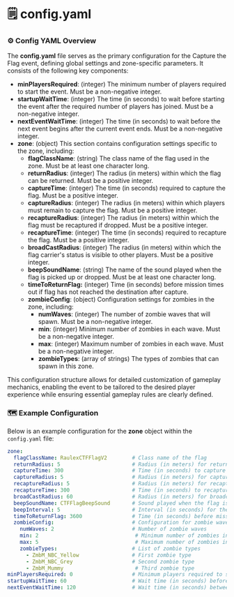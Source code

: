 # 🗒️ config.yaml

### ⚙️ Config YAML Overview

The **config.yaml** file serves as the primary configuration for the Capture the Flag event, defining global settings and zone-specific parameters. It consists of the following key components:

* **minPlayersRequired**: (integer) The minimum number of players required to start the event. Must be a non-negative integer.
* **startupWaitTime**: (integer) The time (in seconds) to wait before starting the event after the required number of players has joined. Must be a non-negative integer.
* **nextEventWaitTime**: (integer) The time (in seconds) to wait before the next event begins after the current event ends. Must be a non-negative integer.
* **zone**: (object) This section contains configuration settings specific to the zone, including:
  * **flagClassName**: (string) The class name of the flag used in the zone. Must be at least one character long.
  * **returnRadius**: (integer) The radius (in meters) within which the flag can be returned. Must be a positive integer.
  * **captureTime**: (integer) The time (in seconds) required to capture the flag. Must be a positive integer.
  * **captureRadius**: (integer) The radius (in meters) within which players must remain to capture the flag. Must be a positive integer.
  * **recaptureRadius**: (integer) The radius (in meters) within which the flag must be recaptured if dropped. Must be a positive integer.
  * **recaptureTime**: (integer) The time (in seconds) required to recapture the flag. Must be a positive integer.
  * **broadCastRadius**: (integer) The radius (in meters) within which the flag carrier's status is visible to other players. Must be a positive integer.
  * **beepSoundName**: (string) The name of the sound played when the flag is picked up or dropped. Must be at least one character long.
  * **timeToReturnFlag:** (integer) Time (in seconds) before mission times out if flag has not reached the destination after capture.
  * **zombieConfig**: (object) Configuration settings for zombies in the zone, including:
    * **numWaves**: (integer) The number of zombie waves that will spawn. Must be a non-negative integer.
    * **min**: (integer) Minimum number of zombies in each wave. Must be a non-negative integer.
    * **max**: (integer) Maximum number of zombies in each wave. Must be a non-negative integer.
    * **zombieTypes**: (array of strings) The types of zombies that can spawn in this zone.

This configuration structure allows for detailed customization of gameplay mechanics, enabling the event to be tailored to the desired player experience while ensuring essential gameplay rules are clearly defined.

### 🗺️ Example Configuration

Below is an example configuration for the **zone** object within the `config.yaml` file:

```yaml
zone:
  flagClassName: RaulexCTFFlagV2        # Class name of the flag
  returnRadius: 5                       # Radius (in meters) for returning the flag
  captureTime: 300                      # Time (in seconds) to capture the flag
  captureRadius: 5                      # Radius (in meters) for capturing the flag
  recaptureRadius: 5                    # Radius (in meters) for recapturing the flag
  recaptureTime: 300                    # Time (in seconds) to recapture the flag
  broadCastRadius: 60                   # Radius (in meters) for broadcasting the carrier's position
  beepSoundName: CTFFlagBeepSound       # Sound played when the flag is picked up or dropped
  beepInterval: 5                       # Interval (in seconds) for the beep sound
  timeToReturnFlag: 3600                # Time (in seconds) before mission times out if flag has not reached the destination after capture.
  zombieConfig:                         # Configuration for zombie waves
    numWaves: 2                         # Number of zombie waves
    min: 2                               # Minimum number of zombies in each wave
    max: 5                               # Maximum number of zombies in each wave
    zombieTypes:                        # List of zombie types
      - ZmbM_NBC_Yellow                 # First zombie type
      - ZmbM_NBC_Grey                   # Second zombie type
      - ZmbM_Mummy                       # Third zombie type
minPlayersRequired: 0                   # Minimum players required to start the event
startupWaitTime: 60                     # Wait time (in seconds) before the event starts
nextEventWaitTime: 120                  # Wait time (in seconds) between events
```
